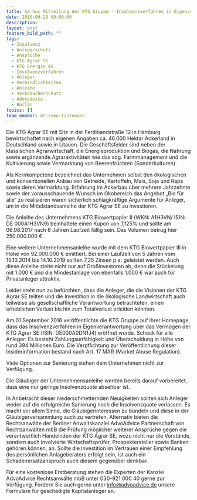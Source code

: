 ```yaml
---
title: Ad-hoc Mitteilung der KTG Gruppe - Insolvenzverfahren in Eigenverwaltung für die KTG Agrar SE eröffnet
date: 2016-09-20 00:00:00
description:
layout: post
feature_bild_path: ""
tags:
  - Insolvenz
  - Anlegerschutz
  - Ansprüche
  - KTG Agrar SE
  - KTG Energie AG
  - Insolvenzverfahren
  - Anleger
  - Verbindlichkeiten
  - Anleihe
  - Verbraucherschutz
  - Advoadvice
  - Berlin
topics: []
team_member: dr-sven-tintemann
---
```



Die KTG Agrar SE mit Sitz in der Ferdinandstraße 12 in Hamburg bewirtschaftet nach eigenen Angaben ca. 46.000 Hektar Ackerland in Deutschland sowie in Litauen. Die Geschäftsfelder sind neben der klassischen Agrarwirtschaft, die Energieproduktion und Biogas, die Nahrung sowie ergänzende Agraraktivitäten wie das sog. Farmmanagement und die Kultivierung sowie Vermarktung von Beerenfrüchten (Sonderkulturen).

Als Kernkompetenz bezeichnet das Unternehmen selbst den ökologischen und konventionellen Anbau von Getreide, Kartoffeln, Mais, Soja und Raps sowie deren Vermarktung. Erfahrung im Ackerbau über mehrere Jahrzehnte sowie der vorausschauende Wunsch im Ökobereich das Angebot „Bio für alle“ zu realisieren waren sicherlich schlagkräftige Argumente für Anleger, um in die Mittelstandsanleihe der KTG Agrar SE zu investieren.

Die Anleihe des Unternehmens KTG Biowertpapier II (WKN: A1H3VN/ ISIN: DE 000A1H3VN9) beinhaltete einen Kupon von 7,125% und sollte am 06.06.2017 nach 6 Jahren Laufzeit fällig sein. Das Volumen betrug hier 250.000.000 €.

Eine weitere Unternehmensanleihe wurde mit dem KTG Biowertpapier III in Höhe von 92.000.000 € emittiert. Bei einer Laufzeit von 5 Jahren vom 15.10.2014 bis 14.10.2019 sollten 7,25 Zinsen p.a. geleistet werden. Auch diese Anleihe zielte nicht nur auf Großinvestoren ab, denn die Stückelung mit 1.000 € und die Mindestanlage von ebenfalls 1.000 € war auch für Privatanleger attraktiv.

Leider steht nun zu befürchten, dass die Anleger, die die Visionen der KTG Agrar SE teilten und die Investition in die ökologische Landwirtschaft auch teilweise als gesellschaftliche Verantwortung betrachteten, einen erheblichen Verlust bis hin zum Totalverlust erleiden könnten.

Am 01.September 2016 veröffentlichte die KTG Gruppe auf ihrer Homepage, dass das Insolvenzverfahren in Eigenverantwortung über das Vermögen der KTG Agrar SE (ISIN: DE000A0DN1J4) eröffnet wurde. Schock für alle Anleger: Es besteht Zahlungsunfähigkeit und Überschuldung in Höhe von rund 394 Millionen Euro. Die Verpflichtung zur Veröffentlichung dieser Insiderinformation bestand nach Art. 17 MAR (Market Abuse Regulation).

Viele Optionen zur Sanierung stehen dem Unternehmen nicht zur Verfügung.

Die Gläubiger der Unternehmensanleihe werden bereits darauf vorbereitet, dass eine nur geringe Insolvenzquote absehbar ist.

In Anbetracht dieser niederschmetternden Neuigkeiten sollten sich Anleger weder auf die erfolgreiche Sanierung noch die Insolvenzquote verlassen. Es macht vor allem Sinne, die Gläubigerinteressen zu bündeln und diese in der Gläubigerversammlung auch zu vertreten. Alternativ bieten die Rechtsanwälte der Berliner Anwaltskanzlei AdvoAdvice Partnerschaft von Rechtsanwälten mbB die Prüfung möglicher weiterer Ansprüche gegen die verantwortlich Handelnden der KTG Agrar SE, wozu nicht nur die Vorstände, sondern auch involvierte Wirtschaftsprüfer, Prospektersteller sowie Banken gehören können, an. Sollte die Investition im Vertrauen einer Empfehlung des persönlichen Anlageberaters erfolgt sein, ist auch ein Schadenersatzanspruch auch diesem gegenüber denkbar.

Für eine kostenlose Erstberatung stehen die Experten der Kanzlei AdvoAdvice Rechtsanwälte mbB unter 030-921 000 40 gerne zur Verfügung. Fordern Sie auch gerne unter [&#105;&#110;&#102;&#111;&#064;&#097;&#100;&#118;&#111;&#097;&#100;&#118;&#105;&#099;&#101;&#046;&#100;&#101;](&#109;&#097;&#105;&#108;&#116;&#111;:&#105;&#110;&#102;&#111;&#064;&#097;&#100;&#118;&#111;&#097;&#100;&#118;&#105;&#099;&#101;&#046;&#100;&#101;) unsere Formulare für geschädigte Kapitalanleger an.